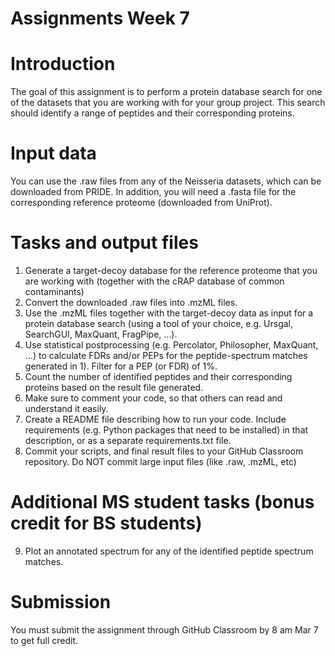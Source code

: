 # Assignments Week 7
# Introduction
The goal of this assignment is to perform a protein database search for one of the datasets that you are working with for your group project. This search should identify a range of peptides and their corresponding proteins.
# Input data
You can use the .raw files from any of the Neisseria datasets, which can be downloaded from PRIDE. In addition, you will need a .fasta file for the corresponding reference proteome (downloaded from UniProt).
# Tasks and output files
1)	Generate a target-decoy database for the reference proteome that you are working with (together with the cRAP database of common contaminants)
2)	Convert the downloaded .raw files into .mzML files.
3)	Use the .mzML files together with the target-decoy data as input for a protein database search (using a tool of your choice, e.g. Ursgal, SearchGUI, MaxQuant, FragPipe, …).
4)	Use statistical postprocessing (e.g. Percolator, Philosopher, MaxQuant, …) to calculate FDRs and/or PEPs for the peptide-spectrum matches generated in 1). Filter for a PEP (or FDR) of 1%.
5)	Count the number of identified peptides and their corresponding proteins based on the result file generated.
6)	Make sure to comment your code, so that others can read and understand it easily. 
7)	Create a README file describing how to run your code. Include requirements (e.g. Python packages that need to be installed) in that description, or as a separate requirements.txt file.
8)	Commit your scripts, and final result files to your GitHub Classroom repository. Do NOT commit large input files (like .raw, .mzML, etc)
# Additional MS student tasks (bonus credit for BS students)
9)	Plot an annotated spectrum for any of the identified peptide spectrum matches. 
# Submission
You must submit the assignment through GitHub Classroom by 8 am Mar 7 to get full credit. 
